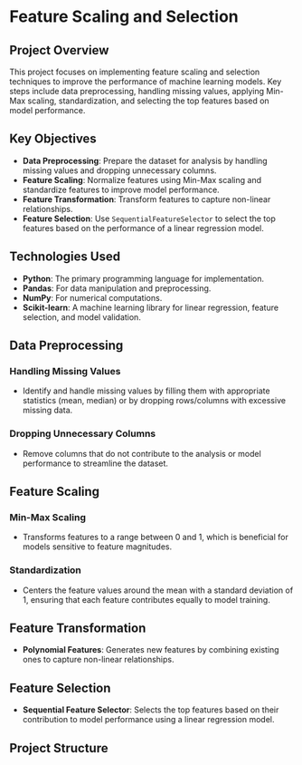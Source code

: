 # Feature Scaling and Selection

## Project Overview
This project focuses on implementing feature scaling and selection techniques to improve the performance of machine learning models. Key steps include data preprocessing, handling missing values, applying Min-Max scaling, standardization, and selecting the top features based on model performance.

## Key Objectives
- **Data Preprocessing**: Prepare the dataset for analysis by handling missing values and dropping unnecessary columns.
- **Feature Scaling**: Normalize features using Min-Max scaling and standardize features to improve model performance.
- **Feature Transformation**: Transform features to capture non-linear relationships.
- **Feature Selection**: Use `SequentialFeatureSelector` to select the top features based on the performance of a linear regression model.

## Technologies Used
- **Python**: The primary programming language for implementation.
- **Pandas**: For data manipulation and preprocessing.
- **NumPy**: For numerical computations.
- **Scikit-learn**: A machine learning library for linear regression, feature selection, and model validation.

## Data Preprocessing

### Handling Missing Values
- Identify and handle missing values by filling them with appropriate statistics (mean, median) or by dropping rows/columns with excessive missing data.

### Dropping Unnecessary Columns
- Remove columns that do not contribute to the analysis or model performance to streamline the dataset.

## Feature Scaling

### Min-Max Scaling
- Transforms features to a range between 0 and 1, which is beneficial for models sensitive to feature magnitudes.

### Standardization
- Centers the feature values around the mean with a standard deviation of 1, ensuring that each feature contributes equally to model training.

## Feature Transformation
- **Polynomial Features**: Generates new features by combining existing ones to capture non-linear relationships.

## Feature Selection
- **Sequential Feature Selector**: Selects the top features based on their contribution to model performance using a linear regression model.

## Project Structure
